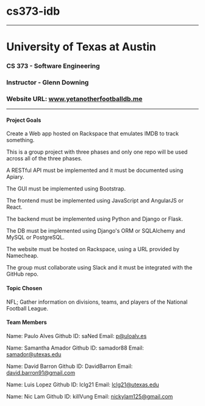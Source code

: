 # cs373-idb
---------------------------------------------
# University of Texas at Austin

### CS 373 - Software Engineering
### Instructor - Glenn Downing

### Website URL: www.yetanotherfootballdb.me
---------------------------------------------

#### Project Goals

Create a Web app hosted on Rackspace that emulates IMDB to track something.

This is a group project with three phases and only one repo will be used across all of the three phases.

A RESTful API must be implemented and it must be documented using Apiary.

The GUI must be implemented using Bootstrap.

The frontend must be implemented using JavaScript and AngularJS or React.

The backend must be implemented using Python and Django or Flask.

The DB must be implemented using Django's ORM or SQLAlchemy and MySQL or PostgreSQL.

The website must be hosted on Rackspace, using a URL provided by Namecheap.

The group must collaborate using Slack and it must be integrated with the GitHub repo.

#### Topic Chosen

NFL; Gather information on divisions, teams, and players of the National Football League.

#### Team Members

Name: Paulo Alves
Github ID: saNed
Email: p@uloalv.es

Name: Samantha Amador
Github ID: samador88
Email: samador@utexas.edu

Name: David Barron
Github ID: DavidBarron
Email: david.barron91@gmail.com

Name: Luis Lopez
Github ID: lclg21
Email: lclg21@utexas.edu

Name: Nic Lam
Github ID: killVung
Email: nickylam125@gmail.com
